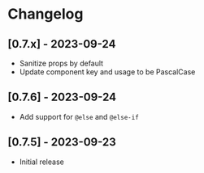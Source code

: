 # Changelog

## [0.7.x] - 2023-09-24

- Sanitize props by default
- Update component key and usage to be PascalCase

## [0.7.6] - 2023-09-24

- Add support for `@else` and `@else-if`

## [0.7.5] - 2023-09-23

- Initial release
